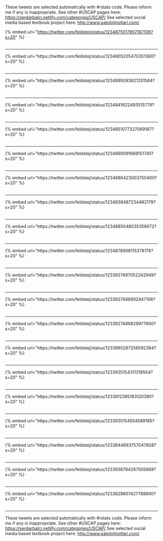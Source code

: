 

These tweets are selected automatically with #rstats code. Please inform me if any is inappropriate.
See other #USCAP pages here: https://serdarbalci.netlify.com/categories/USCAP/ 
See selected social media based textbook project here: http://www.patolojinotlari.com/

{% embed url="https://twitter.com/feldstej/status/1234875017957167106?s=20" %}<br>
<br>
<hr>
{% embed url="https://twitter.com/feldstej/status/1234905205470351360?s=20" %}<br>
<br>
<hr>
{% embed url="https://twitter.com/feldstej/status/1234895093821251584?s=20" %}<br>
<br>
<hr>
{% embed url="https://twitter.com/feldstej/status/1234841622493515776?s=20" %}<br>
<br>
<hr>
{% embed url="https://twitter.com/feldstej/status/1234851077327069187?s=20" %}<br>
<br>
<hr>
{% embed url="https://twitter.com/feldstej/status/1234890091669151745?s=20" %}<br>
<br>
<hr>
{% embed url="https://twitter.com/feldstej/status/1234886423003750400?s=20" %}<br>
<br>
<hr>
{% embed url="https://twitter.com/feldstej/status/1234838487234482179?s=20" %}<br>
<br>
<hr>
{% embed url="https://twitter.com/feldstej/status/1234885048035356672?s=20" %}<br>
<br>
<hr>
{% embed url="https://twitter.com/feldstej/status/1234878908115378178?s=20" %}<br>
<br>
<hr>
{% embed url="https://twitter.com/feldstej/status/1233927487052242949?s=20" %}<br>
<br>
<hr>
{% embed url="https://twitter.com/feldstej/status/1233927486892847106?s=20" %}<br>
<br>
<hr>
{% embed url="https://twitter.com/feldstej/status/1233927486829977600?s=20" %}<br>
<br>
<hr>
{% embed url="https://twitter.com/feldstej/status/1233965287256592384?s=20" %}<br>
<br>
<hr>
{% embed url="https://twitter.com/feldstej/status/1233935154311319554?s=20" %}<br>
<br>
<hr>
{% embed url="https://twitter.com/feldstej/status/1233912395183120390?s=20" %}<br>
<br>
<hr>
{% embed url="https://twitter.com/feldstej/status/1233935154554589185?s=20" %}<br>
<br>
<hr>
{% embed url="https://twitter.com/feldstej/status/1233844683757047808?s=20" %}<br>
<br>
<hr>
{% embed url="https://twitter.com/feldstej/status/1233938784267505668?s=20" %}<br>
<br>
<hr>
{% embed url="https://twitter.com/feldstej/status/1233829607427788800?s=20" %}<br>
<br>
<hr>


These tweets are selected automatically with #rstats code. Please inform me if any is inappropriate.
See other #USCAP pages here: https://serdarbalci.netlify.com/categories/USCAP/ 
See selected social media based textbook project here: http://www.patolojinotlari.com/
